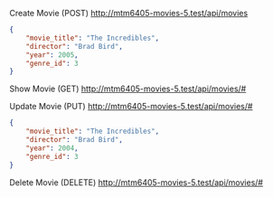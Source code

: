 Create Movie (POST)
http://mtm6405-movies-5.test/api/movies

```json
{
	"movie_title": "The Incredibles",
	"director": "Brad Bird",
	"year": 2005,
	"genre_id": 3
}
```

Show Movie (GET)
http://mtm6405-movies-5.test/api/movies/#

Update Movie (PUT)
http://mtm6405-movies-5.test/api/movies/#

```json
{
	"movie_title": "The Incredibles",
	"director": "Brad Bird",
	"year": 2004,
	"genre_id": 3
}
```

Delete Movie (DELETE)
http://mtm6405-movies-5.test/api/movies/#


